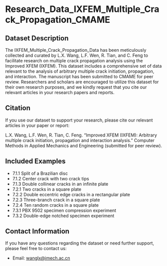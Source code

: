 # Research_Data_IXFEM_Multiple_Crack_Propagation_CMAME

## Dataset Description

The IXFEM_Multiple_Crack_Propagation_Data has been meticulously collected and curated by L.X. Wang, L.F. Wen, R. Tian, and C. Feng to facilitate research on multiple crack propagation analysis using the Improved XFEM (IXFEM). This dataset includes a comprehensive set of data relevant to the analysis of arbitrary multiple crack initiation, propagation, and interaction. The manuscript has been submitted to CMAME for peer review. Researchers and scholars are encouraged to utilize this dataset for their own research purposes, and we kindly request that you cite our relevant articles in your research papers and reports.

## Citation

If you use our dataset to support your research, please cite our relevant articles in your paper or report:

L.X. Wang, L.F. Wen, R. Tian, C. Feng. “Improved XFEM (IXFEM): Arbitrary multiple crack initiation, propagation and interaction analysis.” Computer Methods in Applied Mechanics and Engineering (submitted for peer review).

## Included Examples

- 7.1.1 Split of a Brazilian disc
- 7.1.2 Center crack with two crack tips
- 7.1.3 Double collinear cracks in an infinite plate
- 7.2.1 Two cracks in a square plate
- 7.2.2 Double eccentric edge cracks in a rectangular plate
- 7.2.3 Three-branch crack in a square plate
- 7.2.4 Ten random cracks in a square plate
- 7.3.1 PBX 9502 specimen compression experiment
- 7.3.2 Double-edge notched specimen experiment

## Contact Information

If you have any questions regarding the dataset or need further support, please feel free to contact us:

- Email: [wanglx@imech.ac.cn](mailto:wanglx@imech.ac.cn)
